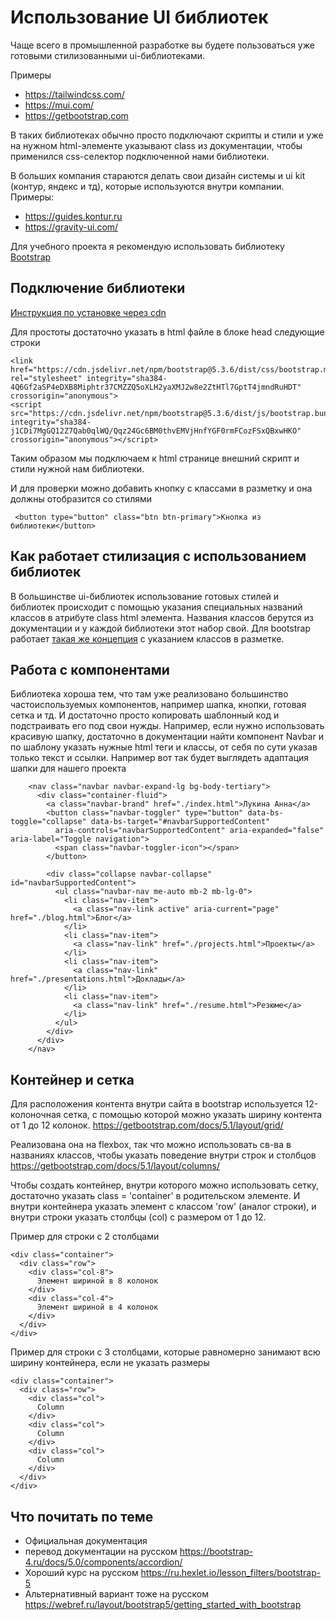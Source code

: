 # Использование UI библиотек
Чаще всего в промышленной разработке вы будете пользоваться уже готовыми стилизованными ui-библиотеками.

Примеры

- https://tailwindcss.com/
- https://mui.com/
- https://getbootstrap.com

В таких библиотеках обычно просто подключают скрипты и стили и уже на нужном html-элементе указывают class из документации, чтобы применился css-селектор подключенной нами библиотеки. 

В больших компания стараются делать свои дизайн системы и ui kit (контур, яндекс и тд), которые используются внутри компании.
Примеры:
- https://guides.kontur.ru
- https://gravity-ui.com/

Для учебного проекта я рекомендую использовать библиотеку [Bootstrap](https://getbootstrap.com/)

## Подключение библиотеки

[Инструкция по установке через cdn](https://getbootstrap.com/docs/5.3/getting-started/download/#cdn-via-jsdelivr)

Для простоты достаточно указать в html файле в блоке head следующие строки

```
<link href="https://cdn.jsdelivr.net/npm/bootstrap@5.3.6/dist/css/bootstrap.min.css" rel="stylesheet" integrity="sha384-4Q6Gf2aSP4eDXB8Miphtr37CMZZQ5oXLH2yaXMJ2w8e2ZtHTl7GptT4jmndRuHDT" crossorigin="anonymous">
<script src="https://cdn.jsdelivr.net/npm/bootstrap@5.3.6/dist/js/bootstrap.bundle.min.js" integrity="sha384-j1CDi7MgGQ12Z7Qab0qlWQ/Qqz24Gc6BM0thvEMVjHnfYGF0rmFCozFSxQBxwHKO" crossorigin="anonymous"></script>
```

Таким образом мы подключаем к html странице внешний скрипт и стили нужной нам библиотеки.

И для проверки можно добавить кнопку с классами в разметку  и она должны отобразится со стилями

```
 <button type="button" class="btn btn-primary">Кнопка из библиотеки</button>
```

## Как работает стилизация с использованием библиотек

В большинстве ui-библиотек использование готовых стилей и библиотек происходит с помощью указания специальных названий классов в атрибуте class html элемента.
Названия классов берутся из документации и у каждой библиотеки этот набор свой.
Для bootstrap работает [такая же концепция](https://getbootstrap.com/docs/5.3/getting-started/introduction/) с указанием классов в разметке.

## Работа с компонентами
Библиотека хороша тем, что там уже реализовано большинство частоиспользуемых компонентов, например шапка, кнопки, готовая сетка и тд. И достаточно просто копировать шаблонный код и подстраивать его под свои нужды.
Например, если нужно использовать красивую шапку, достаточно в документации найти компонент Navbar и по шаблону указать нужные html теги и классы, от себя по сути указав только текст и ссылки.
Например вот так будет выглядеть адаптация шапки для нашего проекта

```
    <nav class="navbar navbar-expand-lg bg-body-tertiary">
      <div class="container-fluid">
        <a class="navbar-brand" href="./index.html">Лукина Анна</a>
        <button class="navbar-toggler" type="button" data-bs-toggle="collapse" data-bs-target="#navbarSupportedContent"
          aria-controls="navbarSupportedContent" aria-expanded="false" aria-label="Toggle navigation">
          <span class="navbar-toggler-icon"></span>
        </button>

        <div class="collapse navbar-collapse" id="navbarSupportedContent">
          <ul class="navbar-nav me-auto mb-2 mb-lg-0">
            <li class="nav-item">
              <a class="nav-link active" aria-current="page" href="./blog.html">Блог</a>
            </li>
            <li class="nav-item">
              <a class="nav-link" href="./projects.html">Проекты</a>
            </li>
            <li class="nav-item">
              <a class="nav-link" href="./presentations.html">Доклады</a>
            </li>
            <li class="nav-item">
              <a class="nav-link" href="./resume.html">Резюме</a>
            </li>
          </ul>
        </div>
      </div>
    </nav>
```
## Контейнер и сетка
Для расположения контента внутри сайта в bootstrap используется 12-колоночная сетка, с помощью которой можно указать ширину контента от 1 до 12 колонок.
https://getbootstrap.com/docs/5.1/layout/grid/

Реализована она на flexbox, так что можно использовать св-ва в названиях классов, чтобы указать поведение внутри строк и столбцов
https://getbootstrap.com/docs/5.1/layout/columns/

Чтобы создать контейнер, внутри которого можно использовать сетку, достаточно указать class = 'container' в родительском элементе.
И внутри контейнера указать элемент с классом 'row' (аналог строки), и внутри строки указать столбцы (col) с размером от 1 до 12.

Пример для строки с 2 столбцами 
```
<div class="container">
  <div class="row">
    <div class="col-8">
      Элемент шириной в 8 колонок
    </div>
    <div class="col-4">
      Элемент шириной в 4 колонок
    </div>
  </div>
</div>
```

Пример для строки с 3 столбцами, которые равномерно занимают всю ширину контейнера, если не указать размеры
```
<div class="container">
  <div class="row">
    <div class="col">
      Column
    </div>
    <div class="col">
      Column
    </div>
    <div class="col">
      Column
    </div>
  </div>
</div>
```



## Что почитать по теме
- Официальная документация
- перевод документации на русском https://bootstrap-4.ru/docs/5.0/components/accordion/
- Хороший курс на русском https://ru.hexlet.io/lesson_filters/bootstrap-5
- Альтернативный вариант тоже на русском https://webref.ru/layout/bootstrap5/getting_started_with_bootstrap
